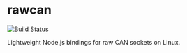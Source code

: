 # rawcan
[![Build Status](https://travis-ci.org/jjkr/rawcan.svg?branch=master)](https://travis-ci.org/jjkr/rawcan)

Lightweight Node.js bindings for raw CAN sockets on Linux.
